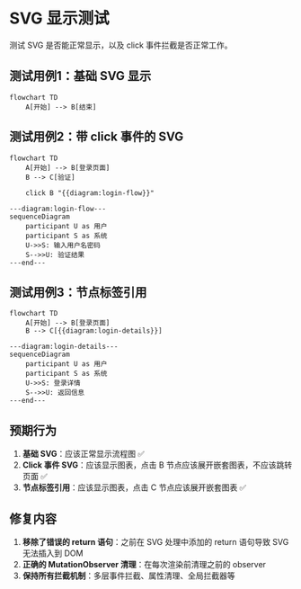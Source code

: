 # SVG 显示测试

测试 SVG 是否能正常显示，以及 click 事件拦截是否正常工作。

## 测试用例1：基础 SVG 显示
```mermaid
flowchart TD
    A[开始] --> B[结束]
```

## 测试用例2：带 click 事件的 SVG
```mermaid
flowchart TD
    A[开始] --> B[登录页面]
    B --> C[验证]
    
    click B "{{diagram:login-flow}}"

---diagram:login-flow---
sequenceDiagram
    participant U as 用户
    participant S as 系统
    U->>S: 输入用户名密码
    S-->>U: 验证结果
---end---
```

## 测试用例3：节点标签引用
```mermaid
flowchart TD
    A[开始] --> B[登录页面]
    B --> C[{{diagram:login-details}}]

---diagram:login-details---
sequenceDiagram
    participant U as 用户
    participant S as 系统
    U->>S: 登录详情
    S-->>U: 返回信息
---end---
```

## 预期行为

1. **基础 SVG**：应该正常显示流程图 ✅
2. **Click 事件 SVG**：应该显示图表，点击 B 节点应该展开嵌套图表，不应该跳转页面 ✅
3. **节点标签引用**：应该显示图表，点击 C 节点应该展开嵌套图表 ✅

## 修复内容

1. **移除了错误的 return 语句**：之前在 SVG 处理中添加的 return 语句导致 SVG 无法插入到 DOM
2. **正确的 MutationObserver 清理**：在每次渲染前清理之前的 observer
3. **保持所有拦截机制**：多层事件拦截、属性清理、全局拦截器等